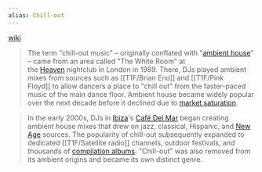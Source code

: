 ```yaml
---
alias: Chill-out
---
```

 [wiki](https://en.wikipedia.org/wiki/Chill-out_music "Chill-out music")

> The term "chill-out music" – originally conflated with "[ambient house](https://en.wikipedia.org/wiki/Ambient_house "Ambient house")" – came from an area called "The White Room" at the [Heaven](https://en.wikipedia.org/wiki/Heaven_(nightclub) "Heaven (nightclub)") nightclub in London in 1989. There, DJs played ambient mixes from sources such as [[T1F/Brian Eno]] and [[T1F/Pink Floyd]] to allow dancers a place to "chill out" from the faster-paced music of the main dance floor. Ambient house became widely popular over the next decade before it declined due to [market saturation](https://en.wikipedia.org/wiki/Market_saturation).

> In the early 2000s, DJs in [Ibiza](https://en.wikipedia.org/wiki/Ibiza "Ibiza")'s [Café Del Mar](https://en.wikipedia.org/wiki/Caf%C3%A9_Del_Mar "Café Del Mar") began creating ambient house mixes that drew on jazz, classical, Hispanic, and [New Age](https://en.wikipedia.org/wiki/New_age_music "New age music") sources. The popularity of chill-out subsequently expanded to dedicated [[T1F/Satellite radio]] channels, outdoor festivals, and thousands of [compilation albums](https://en.wikipedia.org/wiki/Compilation_album "Compilation album"). "Chill-out" was also removed from its ambient origins and became its own distinct genre.